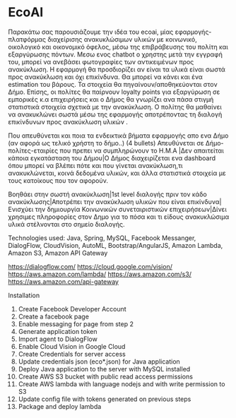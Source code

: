 # ΕcoΑΙ
Παρακάτω σας παρουσιάζουμε την ιδέα του ecoai, μίας εφαρμογής-πλατφόρμας διαχείρισης ανακυκλώσιμων υλικών με κοινωνικό, οικολογικό και οικονομικό όφελος, μέσω της επιβράβευσης του πολίτη και εξαργύρωσης πόντων.
Μεσω ενος chatbot ο χρηστης μετά την εγγραφή του, μπορεί να ανεβάσει φωτογραφίες των αντικειμένων προς ανακύκλωση. Η εφαρμογή θα προσδιορίζει αν είναι τα υλικά είναι σωστά προς ανακύκλωση και όχι επικίνδυνα. Θα μπορεί να κάνει και ένα estimation του βάρους. Τα στοιχεία θα πηγαίνουν/αποθηκεύονται στον Δήμο. Επίσης, οι πολίτες θα παίρνουν loyalty points για εξαργύρωση σε εμπορικές κ.α  επιχειρήσεις και ο Δήμος θα γνωρίζει ανα πάσα στιγμή στατιστικά στοιχεία σχετικά με την ανακύκλωση. Ο πολίτης θα μαθαίνει να ανακυκλώνει σωστά μέσω της εφαρμογής αποτρέποντας τη διαλογή επικίνδυνων προς ανακύκλωση υλικών .

Που απευθύνεται και ποια τα ενδεικτικά βήματα εφαρμογής απο ενα Δήμο (αν αφορά ως τελικό χρήστη το δήμο..) (4 bullets)
Απευθύνεται σε Δήμο-πολίτες-εταιρίες που πρεπει να συμπληρώνουν το Η.Μ.Α |Δεν απαιτείται κάποια εγκατάσταση του Δήμου|Ο Δήμος διαχειρίζεται ενα dashboard όπου μπορεί να βλέπει πότε και που γίνεται ανακύκλωση,τι ανακυκλώνεται, κοινά δεδομένα υλικών, και άλλα στατιστικά στοιχεία με τους κατοίκους που τον αφορούν.

Βοηθάει στην σωστή ανακύκλωση|1st level διαλογής πριν τον κάδο ανακύκλωσης|Αποτρέπει την ανακύκλωση υλικών που είναι επικίνδυνα|Ενισχύει την δημιουργία Κοινωνικών συνεταιριστικών επιχειρήσεων|Δίνει χρησιμες πληροφορίες στον Δημο για το πόσα και τι είδους ανακυκλώσιμα υλικά στέλνονται στο σημείο διαλογής.


Technologies used:
Java, Spring, MySQL, Facebook Messanger, DialogFlow, CloudVision, AutoML, Bootstrap/AngularJS, Amazon Lambda, Amazon S3, Amazon API Gateway 

https://dialogflow.com/
https://cloud.google.com/vision/
https://aws.amazon.com/lambda/
https://aws.amazon.com/s3/
https://aws.amazon.com/api-gateway

Installation

1) Create Facebook Developer Account
2) Create a facebook page 
3) Enable messaging for page from step 2
4) Generate application token
5) Import agent to DialogFlow
6) Enable Cloud Vision in Google Cloud
7) Create Credentials for server access
8) Update credentials json (eco*.json) for Java application
9) Deploy Java application to the server with MySQL installed
10) Create AWS S3 bucket with public read access permissions
11) Create AWS lambda with language nodejs and with write permission to S3
12) Update config file with tokens generated on previous steps
13) Package and deploy lambda





